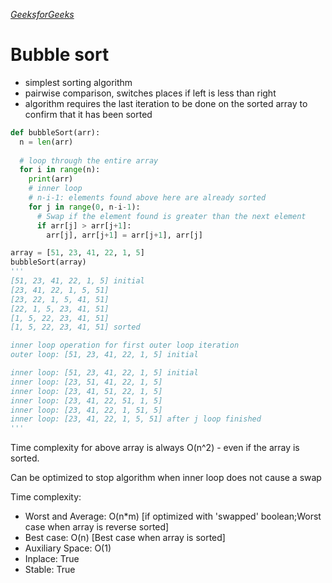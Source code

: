 *[GeeksforGeeks](https://www.geeksforgeeks.org/fundamentals-of-algorithms/)*
# Bubble sort
- simplest sorting algorithm
- pairwise comparison, switches places if left is less than right
- algorithm requires the last iteration to be done on the sorted array to confirm that it has been sorted

```python
def bubbleSort(arr):
  n = len(arr)
 
  # loop through the entire array
  for i in range(n):
    print(arr)
    # inner loop
    # n-i-1: elements found above here are already sorted
    for j in range(0, n-i-1):
      # Swap if the element found is greater than the next element
      if arr[j] > arr[j+1]:
        arr[j], arr[j+1] = arr[j+1], arr[j]

array = [51, 23, 41, 22, 1, 5]
bubbleSort(array)
'''
[51, 23, 41, 22, 1, 5] initial
[23, 41, 22, 1, 5, 51]
[23, 22, 1, 5, 41, 51]
[22, 1, 5, 23, 41, 51]
[1, 5, 22, 23, 41, 51]
[1, 5, 22, 23, 41, 51] sorted

inner loop operation for first outer loop iteration
outer loop: [51, 23, 41, 22, 1, 5] initial

inner loop: [51, 23, 41, 22, 1, 5] initial
inner loop: [23, 51, 41, 22, 1, 5]
inner loop: [23, 41, 51, 22, 1, 5]
inner loop: [23, 41, 22, 51, 1, 5]
inner loop: [23, 41, 22, 1, 51, 5]
inner loop: [23, 41, 22, 1, 5, 51] after j loop finished
'''
```

Time complexity for above array is always O(n^2) - even if the array is sorted.

Can be optimized to stop algorithm when inner loop does not cause a swap

Time complexity:

- Worst and Average: O(n*m) [if optimized with 'swapped' boolean;Worst case when array is reverse sorted]
- Best case: O(n) [Best case when array is sorted]
- Auxiliary Space: O(1)
- Inplace: True
- Stable: True
